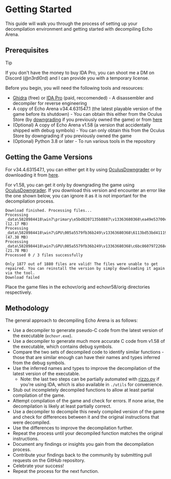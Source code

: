 # Getting Started

This guide will walk you through the process of setting up your decompilation environment and getting started with decompiling Echo Arena.

## Prerequisites

> [!TIP]
> If you don't have the money to buy IDA Pro, you can shoot me a DM on Discord (@n3rdl0rd) and I can provide you with a temporary license.

Before you begin, you will need the following tools and resources:

- [Ghidra](https://ghidra-sre.org/) (free) or [IDA Pro](https://www.hex-rays.com/products/ida/) (paid, reccomended) - A disassembler and decompiler for reverse engineering
- A copy of Echo Arena v34.4.631547.1 (the latest playable version of the game before its shutdown) - You can obtain this either from the Oculus Store (by [downgrading](https://computerelite.github.io/tools/Oculus/OculusDowngraderGuide.html) if you previously owned the game) or from [here](https://drive.google.com/file/d/1At6J2RssQTHzYtOLJ6riLHsqdj-TROEg/view)
- (Optional) A copy of Echo Arena v1.58 (a version that accidentally shipped with debug symbols) - You can only obtain this from the Oculus Store by downgrading if you previously owned the game
- (Optional) Python 3.8 or later - To run various tools in the repository

## Getting the Game Versions

For v34.4.631547.1, you can either get it by using [OculusDowngrader](https://computerelite.github.io/tools/Oculus/OculusDowngraderGuide.html) or by downloading it from [here](https://drive.google.com/file/d/1At6J2RssQTHzYtOLJ6riLHsqdj-TROEg/view).

For v1.58, you can get it only by downgrading the game using [OculusDowngrader](https://computerelite.github.io/tools/Oculus/OculusDowngraderGuide.html). If you download this version and encounter an error like the one shown below, you can ignore it as it is not important for the decompilation process.

```plaintext
Download finished. Processing files...
Processing _data\5828984418\win7\primary\e5bd8207135b8887\v13363680368\ea49e53700c44a2c (12.17 MB)
Processing _data\5828984418\win7\GPU\005a5579fb36b249\v13363680368\6113bd53bd411194 (47.38 MB)
Processing _data\5828984418\win7\GPU\005a5579fb36b249\v13363680368\c6bc8607972268c9 (21.78 MB)
Processed 0 / 3 files successfully

Only 1877 out of 1880 files are valid! The files were unable to get repaired. You can reinstall the version by simply downloading it again via the tool.
Download failed
```

Place the game files in the echovr/orig and echovr58/orig directories respectively.

## Methodology

The general approach to decompiling Echo Arena is as follows:

- Use a decompiler to generate pseudo-C code from the latest version of the executable (`echovr.exe`).
- Use a decompiler to generate much more accurate C code from v1.58 of the executable, which contains debug symbols.
- Compare the two sets of decompiled code to identify similar functions - those that are similar enough can have their names and types inferred from the debug symbols.
- Use the inferred names and types to improve the decompilation of the latest version of the executable.
  - Note: the last two steps can be partially automated with [rizzo.py](https://github.com/grayhatacademy/ida/tree/master/plugins/rizzo) if you're using IDA, which is also available in `./utils` for convenience.
- Stub out incompletely decompiled functions to allow at least partial compilation of the game.
- Attempt compilation of the game and check for errors. If none arise, the decompilation is likely at least partially correct.
- Use a decompiler to decompile this newly compiled version of the game and check for differences between it and the original instructions that were decompiled.
- Use the differences to improve the decompilation further.
- Repeat the process until your decompiled function matches the original instructions.
- Document any findings or insights you gain from the decompilation process.
- Contribute your findings back to the community by submitting pull requests on the GitHub repository.
- Celebrate your success!
- Repeat the process for the next function.
